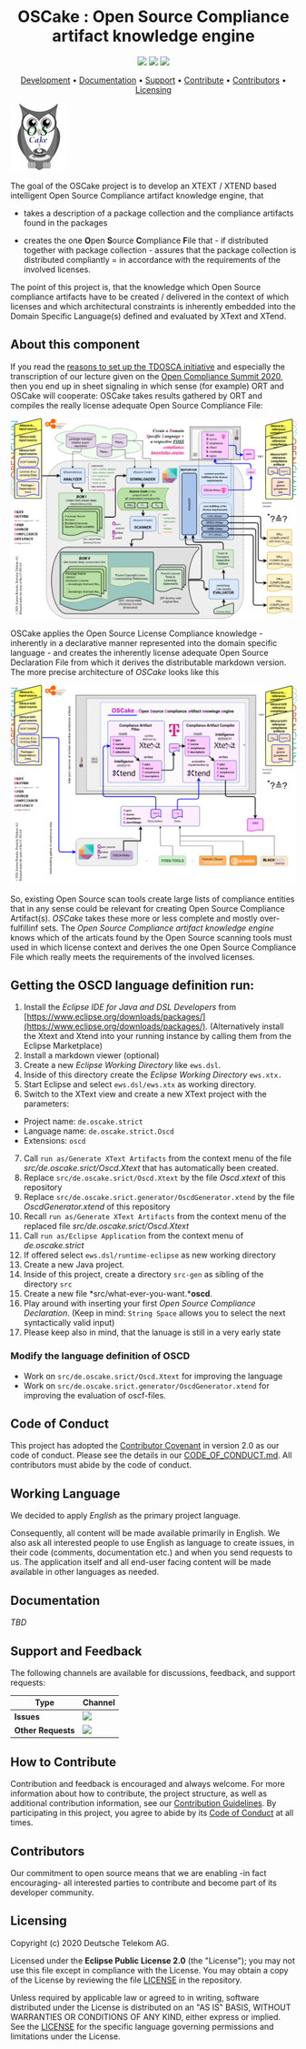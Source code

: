 <h1 align="center">
    OSCake : Open Source Compliance artifact knowledge engine
</h1>

<p align="center">
    <a href="https://github.com/open-source-compliance/OSCake/commits/" title="Last Commit"><img src="https://img.shields.io/github/last-commit/open-source-compliance/OSCake?style=flat"></a>
    <a href="https://github.com/open-source-compliance/OSCake/issues" title="Open Issues"><img src="https://img.shields.io/github/issues/open-source-compliance/OSCake?style=flat"></a>
    <a href="https://github.com/open-source-compliance/OSCake/blob/master/LICENSE" title="License"><img src="https://img.shields.io/badge/License-EPL%202.0-red.svg?style=flat"></a>
</p>

<p align="center">
  <a href="#development">Development</a> •
  <a href="#documentation">Documentation</a> •
  <a href="#support-and-feedback">Support</a> •
  <a href="#how-to-contribute">Contribute</a> •
  <a href="#contributors">Contributors</a> •
  <a href="#licensing">Licensing</a>
</p>

![OSCake logo](img/oscake-logo-100x121.png)

The goal of the OSCake project is to develop an XTEXT / XTEND based intelligent Open Source Compliance artifact knowledge engine, that

* takes a description of a package collection and the compliance artifacts found in the packages

* creates the one **O**pen **S**ource **C**ompliance **F**ile that - if distributed together with package collection - assures that the package collection is distributed compliantly = in accordance with the requirements of the involved licenses.

The point of this project is, that the knowledge which Open Source compliance artifacts have to be created / delivered in the context of which licenses and which architectural constraints is inherently embedded into the Domain Specific Language(s) defined and evaluated by XText and XTend. 


## About this component

If you read the [reasons to set up the TDOSCA initiative](https://github.com/Open-Source-Compliance/tdosca) and especially the transcription of our lecture given on the [Open Compliance Summit 2020](https://github.com/Open-Source-Compliance/tdosca/blob/master/doc/20201201-lecture-at-open-compliance-summit/README.md), then you end up in sheet signaling in which sense (for example) ORT and OSCake will cooperate: OSCake takes results gathered by ORT and compiles the really license adequate Open Source Compliance File:

![ORT & OSCake cooperation](img/a-ort-oscake-cooperation.png)

OSCake applies the Open Source License Compliance knowledge - inherently in a declarative manner represented into the domain specific language - and creates the inherently license adequate Open Source Declaration File from which it derives the distributable markdown version. The more precise architecture of *OSCake* looks like this

![OSCake architecture](img/b-oscake-architecture.png)

So, existing Open Source scan tools create large lists of compliance entities that in any sense could be relevant for creating Open Source Compliance Artifact(s). *OSCake* takes these more or less complete and mostly over-fulfillinf sets. The *Open Source Compliance artifact knowledge engine* knows which of the articats found by the Open Source scanning tools must used in which license context and derives the one Open Source Compliance File which really meets the requirements of the involved licenses.


## Getting the OSCD language definition run:

1. Install the *Eclipse IDE for Java and DSL Developers* from [https://www.eclipse.org/downloads/packages/](https://www.eclipse.org/downloads/packages/). (Alternatively install the Xtext and Xtend into your running instance by calling them from the Eclipse Marketplace)
2. Install a markdown viewer (optional)
3. Create a new *Eclipse Working Directory* like `ews.dsl`.
4. Inside of this directory create the *Eclipse Working Directory* `ews.xtx.`
5. Start Eclipse and select `ews.dsl/ews.xtx` as working directory.
6. Switch to the XText view and create a new XText project with the parameters:
  - Project name: `de.oscake.strict`
  - Language name: `de.oscake.strict.Oscd`
  - Extensions: `oscd`
7. Call `run as/Generate XText Artifacts` from the context menu of the file *src/de.oscake.srict/Oscd.Xtext* that has automatically been created.
8. Replace `src/de.oscake.srict/Oscd.Xtext` by the file *Oscd.xtext* of this repository
9. Replace `src/de.oscake.srict.generator/OscdGenerator.xtend` by the file *OscdGenerator.xtend* of this repository
10. Recall `run as/Generate XText Artifacts` from the context menu of the replaced file *src/de.oscake.srict/Oscd.Xtext*
11. Call `run as/Eclipse Application` from the context menu of *de.oscake.strict*
12. If offered select `ews.dsl/runtime-eclipse` as new working directory
13. Create a new Java project.
14. Inside of this project, create a directory `src-gen` as sibling of the directory `src`
15. Create a new file *src/what-ever-you-want.***oscd**.
16. Play around with inserting your first *Open Source Compliance Declaration*. (Keep in mind: `String Space` allows you to select the next syntactically valid input)
17. Please keep also in mind, that the lanuage is still in a very early state

### Modify the language definition of OSCD

* Work on `src/de.oscake.srict/Oscd.Xtext` for improving the language
* Work on `src/de.oscake.srict.generator/OscdGenerator.xtend` for improving the evaluation of oscf-files.

## Code of Conduct

This project has adopted the [Contributor Covenant](https://www.contributor-covenant.org/) in version 2.0 as our code of conduct. Please see the details in our [CODE_OF_CONDUCT.md](CODE_OF_CONDUCT.md). All contributors must abide by the code of conduct.

## Working Language

We decided to apply _English_ as the primary project language.  

Consequently, all content will be made available primarily in English. We also ask all interested people to use English as language to create issues, in their code (comments, documentation etc.) and when you send requests to us. The application itself and all end-user facing content will be made available in other languages as needed.

## Documentation

_TBD_

## Support and Feedback
The following channels are available for discussions, feedback, and support requests:

| Type                     | Channel                                                |
| ------------------------ | ------------------------------------------------------ |
| **Issues**   | <a href="https://github.com/open-source-compliance/OSCake/issues/new/choose" title="General Discussion"><img src="https://img.shields.io/github/issues/open-source-compliance/OSCake?style=flat-square"></a> </a>   |
| **Other Requests**    | <a href="mailto:opensource@telekom.de" title="Email Open Source Team"><img src="https://img.shields.io/badge/email-Open%20Source%20Team-green?logo=mail.ru&style=flat-square&logoColor=white"></a>   |

## How to Contribute

Contribution and feedback is encouraged and always welcome. For more information about how to contribute, the project structure, as well as additional contribution information, see our [Contribution Guidelines](./CONTRIBUTING.md). By participating in this project, you agree to abide by its [Code of Conduct](./CODE_OF_CONDUCT.md) at all times.

## Contributors

Our commitment to open source means that we are enabling -in fact encouraging- all interested parties to contribute and become part of its developer community.

## Licensing

Copyright (c) 2020 Deutsche Telekom AG.

Licensed under the **Eclipse Public License 2.0** (the "License"); you may not use this file except in compliance with the License. You may obtain a copy of the License by reviewing the file [LICENSE](./LICENSE) in the repository.

Unless required by applicable law or agreed to in writing, software distributed under the License is distributed on an "AS IS" BASIS, WITHOUT WARRANTIES OR CONDITIONS OF ANY KIND, either express or implied. See the [LICENSE](./LICENSE) for the specific language governing permissions and limitations under the License.
